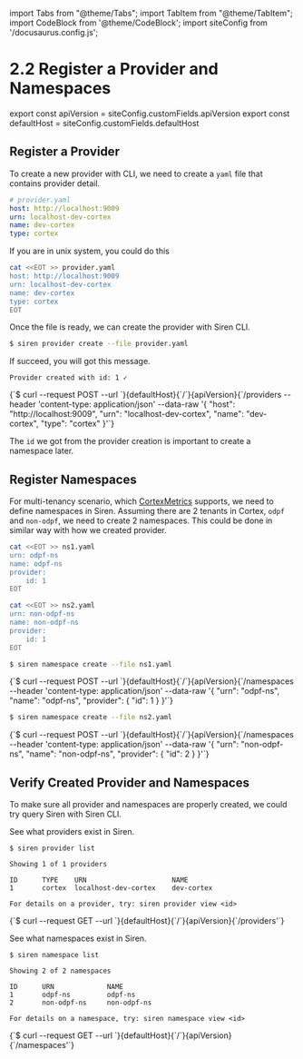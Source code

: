 import Tabs from "@theme/Tabs";
import TabItem from "@theme/TabItem";
import CodeBlock from '@theme/CodeBlock';
import siteConfig from '/docusaurus.config.js';

# 2.2 Register a Provider and Namespaces

export const apiVersion = siteConfig.customFields.apiVersion
export const defaultHost = siteConfig.customFields.defaultHost

## Register a Provider

To create a new provider with CLI, we need to create a `yaml` file that contains provider detail.

```yaml
# provider.yaml
host: http://localhost:9009
urn: localhost-dev-cortex
name: dev-cortex
type: cortex
```

If you are in unix system, you could do this

```bash
cat <<EOT >> provider.yaml
host: http://localhost:9009
urn: localhost-dev-cortex
name: dev-cortex
type: cortex
EOT
```

Once the file is ready, we can create the provider with Siren CLI.

<Tabs groupId="api">
  <TabItem value="cli" label="CLI" default>

```bash
$ siren provider create --file provider.yaml
```

If succeed, you will got this message.

```shell
Provider created with id: 1 ✓
```

  </TabItem>
  <TabItem value="http" label="HTTP">
    <CodeBlock className="language-bash">
    {`$ curl --request POST
  --url `}{defaultHost}{`/`}{apiVersion}{`/providers
  --header 'content-type: application/json'
  --data-raw '{
    "host": "http://localhost:9009",
    "urn": "localhost-dev-cortex",
    "name": "dev-cortex",
    "type": "cortex"
}'`}
    </CodeBlock>
  </TabItem>
</Tabs>

The `id` we got from the provider creation is important to create a namespace later.

## Register Namespaces

For multi-tenancy scenario, which [CortexMetrics](https://cortexmetrics.io/) supports, we need to define namespaces in Siren. Assuming there are 2 tenants in Cortex, `odpf` and `non-odpf`, we need to create 2 namespaces. This could be done in similar way with how we created provider.

```bash
cat <<EOT >> ns1.yaml
urn: odpf-ns
name: odpf-ns
provider:
    id: 1
EOT
```

```bash
cat <<EOT >> ns2.yaml
urn: non-odpf-ns
name: non-odpf-ns
provider:
    id: 1
EOT
```

<Tabs groupId="api">
  <TabItem value="cli" label="CLI" default>

```bash
$ siren namespace create --file ns1.yaml
```

  </TabItem>
  <TabItem value="http" label="HTTP">
    <CodeBlock className="language-bash">
    {`$ curl --request POST
  --url `}{defaultHost}{`/`}{apiVersion}{`/namespaces
  --header 'content-type: application/json'
  --data-raw '{
    "urn": "odpf-ns",
    "name": "odpf-ns",
    "provider": {
        "id": 1
    }
}'`}
    </CodeBlock>
  </TabItem>
</Tabs>

<Tabs groupId="api">
  <TabItem value="cli" label="CLI" default>

```bash
$ siren namespace create --file ns2.yaml
```

  </TabItem>
  <TabItem value="http" label="HTTP">
    <CodeBlock className="language-bash">
    {`$ curl --request POST
  --url `}{defaultHost}{`/`}{apiVersion}{`/namespaces
  --header 'content-type: application/json'
  --data-raw '{
    "urn": "non-odpf-ns",
    "name": "non-odpf-ns",
    "provider": {
        "id": 2
    }
}'`}
    </CodeBlock>
  </TabItem>
</Tabs>

## Verify Created Provider and Namespaces

To make sure all provider and namespaces are properly created, we could try query Siren with Siren CLI.

See what providers exist in Siren.

<Tabs groupId="api">
  <TabItem value="cli" label="CLI" default>

```shell
$ siren provider list
```

```shell
Showing 1 of 1 providers

ID      TYPE    URN                     NAME
1       cortex  localhost-dev-cortex    dev-cortex

For details on a provider, try: siren provider view <id>
```

  </TabItem>
  <TabItem value="http" label="HTTP">
    <CodeBlock className="language-bash">
    {`$ curl --request GET
  --url `}{defaultHost}{`/`}{apiVersion}{`/providers'`}
    </CodeBlock>
  </TabItem>
</Tabs>

See what namespaces exist in Siren.

<Tabs groupId="api">
  <TabItem value="cli" label="CLI" default>

```shell
$ siren namespace list
```

```shell
Showing 2 of 2 namespaces

ID      URN             NAME
1       odpf-ns         odpf-ns
2       non-odpf-ns     non-odpf-ns

For details on a namespace, try: siren namespace view <id>
```

  </TabItem>
  <TabItem value="http" label="HTTP">
    <CodeBlock className="language-bash">
    {`$ curl --request GET
  --url `}{defaultHost}{`/`}{apiVersion}{`/namespaces'`}
    </CodeBlock>
  </TabItem>
</Tabs>
